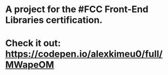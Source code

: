 # A project for the #FCC Front-End Libraries certification.

# Check it out: https://codepen.io/alexkimeu0/full/MWapeOM
